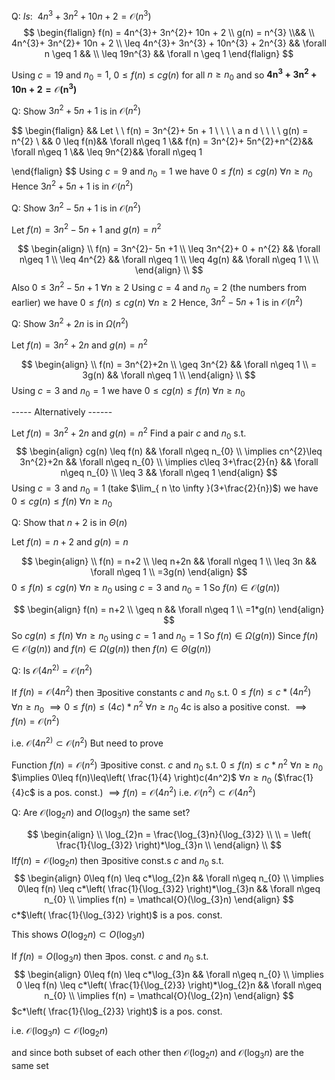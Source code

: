 Q: $Is: \     \ 4n^{3}+ 3n^{2}+ 10n + 2 = \mathcal{O}(n^{3})$
$$
\begin{flalign}
f(n) = 4n^{3}+ 3n^{2}+ 10n + 2 \\
g(n) = n^{3}  \\&&
 \\
4n^{3}+ 3n^{2}+ 10n + 2  \\
\leq 4n^{3}+ 3n^{3} + 10n^{3} + 2n^{3} && \forall n \geq 1 && \\
\leq 19n^{3} && \forall n \geq 1 
\end{flalign}
$$

Using $c=19$ and $n_{0}=1$,
$0 \leq f(n) \leq cg(n)$ for all $n \geq n_{0}$ 
and so  $\boldsymbol{4n^{3}+ 3n^{2}+ 10n + 2 = \mathcal{O}(n^3)}$


Q: Show $3n^{2}+ 5n + 1$ is in $\mathcal{O}(n^2)$

$$
\begin{flalign}
&& Let \ \ f(n) = 3n^{2}+ 5n + 1 \ \ \ \ a n d \ \ \ \ 
g(n) = n^{2}  \\ &&
0 \leq f(n)&& \forall n\geq 1 \\&&
f(n) = 3n^{2}+ 5n^{2}+n^{2}&& \forall n\geq 1 \\&&
\leq 9n^{2}&& \forall n\geq 1

\end{flalign}
$$
Using $c = 9$ and $n_{0} = 1$
we have $0 \leq f(n) \leq cg(n)$   $\forall n\geq n_{0}$
Hence $3n^{2}+ 5n + 1$ is in $\mathcal{O}(n^2)$


Q: Show $3n^{2}- 5n + 1$ is in $\mathcal{O}(n^2)$

Let $f(n) = 3n^{2}-5n+1$   and   $g(n) = n^2$

$$
\begin{align} \\
f(n) = 3n^{2}- 5n +1 \\
\leq 3n^{2}+ 0 + n^{2} && \forall n\geq 1 \\
\leq 4n^{2} && \forall n\geq 1  \\
\leq 4g(n) && \forall n\geq 1 \\ \\
\end{align} \\
$$
Also $0\leq 3n^{2}- 5n +1$    $\forall n\geq 2$
Using $c=4$ and $n_{0}=2$ (the numbers from earlier)
we have $0\leq f(n)\leq cg(n)$   $\forall n\geq 2$
Hence, $3n^{2}-5n + 1$ is in $\mathcal{O}(n^2)$


Q: Show $3n^2 +2n$ is in $\Omega(n^2)$

Let $f(n) = 3n^{2}+2n$  and $g(n)=n^2$

$$
\begin{align} \\
f(n) = 3n^{2}+2n  \\
\geq 3n^{2} && \forall n\geq 1 \\
= 3g(n) && \forall n\geq 1  \\
\end{align} \\
$$
Using $c=3$ and $n_{0}=1$
we have $0\leq cg(n) \leq f(n)$  $\forall n\geq n_{0}$

----- Alternatively ------

Let $f(n) = 3n^{2}+2n$  and  $g(n) = n^2$
Find a pair $c$ and $n_{0}$ s.t.
$$
\begin{align}
cg(n) \leq f(n) && \forall n\geq n_{0} \\
\implies cn^{2}\leq 3n^{2}+2n && \forall n\geq n_{0} \\
\implies c\leq 3+\frac{2}{n} && \forall n\geq n_{0} \\ 
\leq 3 && \forall n\geq 1 
\end{align}
$$
Using $c=3$ and $n_{0}=1$ (take $\lim_{ n \to \infty }(3+\frac{2}{n})$)
we have $0\leq cg(n)\leq f(n)$   $\forall n\geq n_{0}$



Q: Show that $n+2$ is in $\Theta(n)$

Let $f(n) = n+2$ and $g(n)=n$

$$
\begin{align} \\
f(n) = n+2 \\
\leq n+2n && \forall n\geq 1 \\
\leq 3n && \forall n\geq 1 \\
=3g(n)
\end{align}
$$
$0\leq f(n)\leq cg(n)$  $\forall n\geq n_{0}$ using $c=3$ and $n_{0}=1$
So $f(n) \in \mathcal{O}(g(n))$

$$
\begin{align}
f(n) = n+2 \\
\geq n && \forall n\geq 1 \\
=1*g(n)
\end{align}
$$
So $cg(n) \leq f(n)$  $\forall n\geq n_{0}$ using $c=1$ and $n_{0}=1$
So $f(n) \in \Omega(g(n))$
Since $f(n) \in \mathcal{O}(g(n))$ and $f(n) \in \Omega(g(n))$
then $f(n) \in \Theta(g(n))$


Q: Is $\mathcal{O}(4n^{2)}= \mathcal{O}(n^2)$

If $f(n) = \mathcal{O}(4n^2)$ then $\exists$positive constants $c$ and $n_{0}$ s.t. $0\leq f(n)\leq c*(4n^2)$  $\forall n\geq n_{0}$
$\implies 0 \leq f(n) \leq (4c)*n^2$   $\forall n\geq n_{0}$
4c is also a positive const.
$\implies f(n) = \mathcal{O}(n^2)$

i.e. $\mathcal{O}(4n^{2)}\subset \mathcal{O}(n^2)$
But need to prove

Function $f(n)=\mathcal{O}(n^2)$ $\exists$positive const. $c$ and $n_{0}$ s.t.
$0\leq f(n) \leq c*n^2$   $\forall n\geq n_{0}$
$\implies 0\leq f(n)\leq\left( \frac{1}{4} \right)c(4n^2)$    $\forall n\geq n_{0}$
($\frac{1}{4}c$ is a pos. const.)
$\implies f(n) = \mathcal{O}(4n^2)$
i.e. $\mathcal{O}(n^{2}) \subset \mathcal{O}(4n^2)$



Q: Are $\mathcal{O}(\log_{2}n)$ and $O(\log_{3}n)$ the same set?

$$
\begin{align} \\
\log_{2}n = \frac{\log_{3}n}{\log_{3}2} \\ \\
= \left( \frac{1}{\log_{3}2} \right)*\log_{3}n  \\
\end{align} \\
$$
If$f(n) = \mathcal{O}(\log_{2}n)$ then $\exists$positive const.s $c$ and $n_{0}$ s.t.
$$
\begin{align}
0\leq f(n) \leq c*\log_{2}n && \forall n\geq n_{0} \\
\implies 0\leq f(n) \leq c*\left( \frac{1}{\log_{3}2} \right)*\log_{3}n && \forall n\geq n_{0} \\
\implies f(n) = \mathcal{O}(\log_{3}n)
\end{align}
$$
c*$\left( \frac{1}{\log_{3}2} \right)$ is a pos. const.

This shows $O(\log_{2}n) \subset O(\log_{3}n)$

If $f(n) = O(\log_{3}n)$ then $\exists$pos. const. $c$ and $n_{0}$ s.t.
$$
\begin{align}
0\leq f(n) \leq c*\log_{3}n && \forall n\geq n_{0} \\
\implies 0 \leq f(n) \leq c*\left( \frac{1}{\log_{2}3} \right)*\log_{2}n && \forall n\geq n_{0} \\
\implies f(n) = \mathcal{O}(\log_{2}n)
\end{align}
$$
$c*\left( \frac{1}{\log_{2}3} \right)$ is a pos. const.

i.e. $\mathcal{O}(\log_{3}n) \subset \mathcal{O}(\log_{2}n)$

and since both subset of each other then $\mathcal{O}(\log_{2}n)$ and $\mathcal{O}(\log_{3}n)$ are the same set 